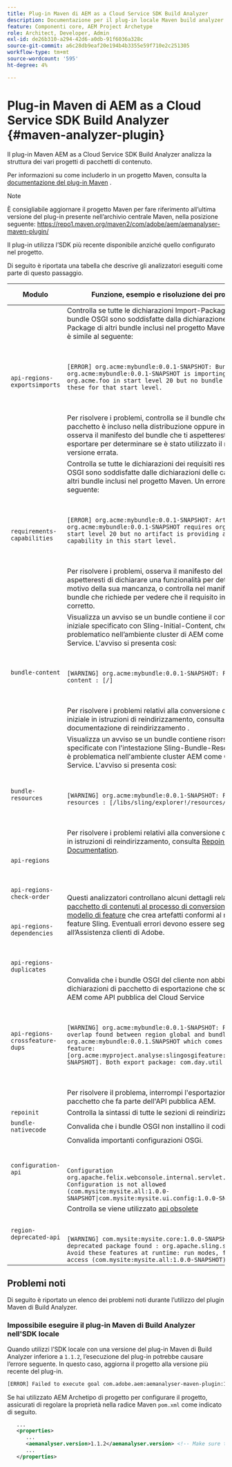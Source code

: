 ```yaml
---
title: Plug-in Maven di AEM as a Cloud Service SDK Build Analyzer
description: Documentazione per il plug-in locale Maven build analyzer
feature: Componenti core, AEM Project Archetype
role: Architect, Developer, Admin
exl-id: de26b310-a294-42d6-a0db-91f6036a328c
source-git-commit: a6c28db9eaf20e194b4b3355e59f710e2c251305
workflow-type: tm+mt
source-wordcount: '595'
ht-degree: 4%

---
```


# Plug-in Maven di AEM as a Cloud Service SDK Build Analyzer {#maven-analyzer-plugin}

Il plug-in Maven AEM as a Cloud Service SDK Build Analyzer analizza la struttura dei vari progetti di pacchetti di contenuto.

Per informazioni su come includerlo in un progetto Maven, consulta la [documentazione del plug-in Maven](https://github.com/adobe/aemanalyser-maven-plugin/blob/main/aemanalyser-maven-plugin/README.md) .

>[!NOTE]
>
>È consigliabile aggiornare il progetto Maven per fare riferimento all’ultima versione del plug-in presente nell’archivio centrale Maven, nella posizione seguente: https://repo1.maven.org/maven2/com/adobe/aem/aemanalyser-maven-plugin/

Il plug-in utilizza l’SDK più recente disponibile anziché quello configurato nel progetto.

Di seguito è riportata una tabella che descrive gli analizzatori eseguiti come parte di questo passaggio. <!-- Note that some are executed in the local SDK, while others are only executed during the Cloud Manager pipeline deployment. -->

| Modulo | Funzione, esempio e risoluzione dei problemi | SDK locale | Cloud Manager |
|---|---|---|---|
| `api-regions-exportsimports` | Controlla se tutte le dichiarazioni Import-Package di tutti i bundle OSGI sono soddisfatte dalla dichiarazione Export-Package di altri bundle inclusi nel progetto Maven. Un errore è simile al seguente: <p> </p> `[ERROR] org.acme:mybundle:0.0.1-SNAPSHOT: Bundle org.acme:mybundle:0.0.1-SNAPSHOT is importing package(s) org.acme.foo in start level 20 but no bundle is exporting these for that start level.`<p> </p>Per risolvere i problemi, controlla se il bundle che fornisce il pacchetto è incluso nella distribuzione oppure in alternativa osserva il manifesto del bundle che ti aspetteresti di esportare per determinare se è stato utilizzato il nome o la versione errata. | Sì | Sì |
| `requirements-capabilities` | Controlla se tutte le dichiarazioni dei requisiti rese nei bundle OSGI sono soddisfatte dalle dichiarazioni delle capacità di altri bundle inclusi nel progetto Maven. Un errore è simile al seguente: <p> </p> `[ERROR] org.acme:mybundle:0.0.1-SNAPSHOT: Artifact org.acme:mybundle:0.0.1-SNAPSHOT requires org.foo.bar in start level 20 but no artifact is providing a matching capability in this start level.`<p> </p> Per risolvere i problemi, osserva il manifesto del bundle che ti aspetteresti di dichiarare una funzionalità per determinare il motivo della sua mancanza, o controlla nel manifesto del bundle che richiede per vedere che il requisito in esso è corretto. | Sì | Sì |
| `bundle-content` | Visualizza un avviso se un bundle contiene il contenuto iniziale specificato con Sling-Initial-Content, che è problematico nell’ambiente cluster di AEM come Cloud Service. L&#39;avviso si presenta così: <p> </p> `[WARNING] org.acme:mybundle:0.0.1-SNAPSHOT: Found initial content : [/]` <p> </p>Per risolvere i problemi relativi alla conversione del contenuto iniziale in istruzioni di reindirizzamento, consulta la documentazione di reindirizzamento . | Sì | Sì |
| `bundle-resources` | Visualizza un avviso se un bundle contiene risorse specificate con l&#39;intestazione Sling-Bundle-Resources , che è problematica nell&#39;ambiente cluster AEM come Cloud Service. L&#39;avviso si presenta così:<p> </p> `[WARNING] org.acme:mybundle:0.0.1-SNAPSHOT: Found bundle resources : [/libs/sling/explorer!/resources/explorer]`<p> </p> Per risolvere i problemi relativi alla conversione delle risorse in istruzioni di reindirizzamento, consulta [Repoinit Documentation](https://experienceleague.adobe.com/docs/experience-manager-cloud-service/implementing/developing/aem-project-content-package-structure.html?lang=en#repo-init). | Sì | Sì |
| `api-regions`<p> </p>`api-regions-check-order`<p> </p>`api-regions-dependencies`<p> </p>`api-regions-duplicates` | Questi analizzatori controllano alcuni dettagli relativi al [pacchetto di contenuti al processo di conversione del modello di feature](https://experienceleague.adobe.com/docs/experience-manager-cloud-service/implementing/deploying/overview.html?lang=en#deploying) che crea artefatti conformi al modello di feature Sling. Eventuali errori devono essere segnalati all’Assistenza clienti di Adobe. | Sì | Sì |
| `api-regions-crossfeature-dups` | Convalida che i bundle OSGI del cliente non abbiano dichiarazioni di pacchetto di esportazione che sovrascrivono AEM come API pubblica del Cloud Service<p> </p>`[WARNING] org.acme:mybundle:0.0.1-SNAPSHOT: Package overlap found between region global and bundle org.acme:mybundle:0.0.1.SNAPSHOT which comes from feature: [org.acme:myproject.analyse:slingosgifeature:0.0.1-SNAPSHOT]. Both export package: com.day.util`<p> </p>Per risolvere il problema, interrompi l&#39;esportazione di un pacchetto che fa parte dell&#39;API pubblica AEM. | Sì | Sì |
| `repoinit` | Controlla la sintassi di tutte le sezioni di reindirizzamento | Sì | Sì |
| `bundle-nativecode` | Convalida che i bundle OSGI non installino il codice nativo. | Sì | Sì |
| `configuration-api` | Convalida importanti configurazioni OSGi. <p> </p> `Configuration org.apache.felix.webconsole.internal.servlet.OsgiManager: Configuration is not allowed (com.mysite:mysite.all:1.0.0-SNAPSHOT\|com.mysite:mysite.ui.config:1.0.0-SNAPSHOT)` | Sì | Sì |
| `region-deprecated-api` | Controlla se viene utilizzato [api obsolete](https://experienceleague.adobe.com/docs/experience-manager-cloud-service/release-notes/deprecated-apis.html) <p> </p>`[WARNING] com.mysite:mysite.core:1.0.0-SNAPSHOT: Usage of deprecated package found : org.apache.sling.settings : Avoid these features at runtime: run modes, file system access (com.mysite:mysite.all:1.0.0-SNAPSHOT)` | Sì | Sì |

## Problemi noti

Di seguito è riportato un elenco dei problemi noti durante l’utilizzo del plugin Maven di Build Analyzer.

### Impossibile eseguire il plug-in Maven di Build Analyzer nell&#39;SDK locale

Quando utilizzi l’SDK locale con una versione del plug-in Maven di Build Analyzer inferiore a `1.1.2`, l’esecuzione del plug-in potrebbe causare l’errore seguente. In questo caso, aggiorna il progetto alla versione più recente del plug-in.

```txt
[ERROR] Failed to execute goal com.adobe.aem:aemanalyser-maven-plugin:1.1.0:analyse (default-analyse) on project mysite.analyse: Execution default-analyse of goal com.adobe.aem:aemanalyser-maven-plugin:1.1.0:analyse failed: arraycopy: source index -1 out of bounds for char[65536] -> [Help 1]
```

Se hai utilizzato AEM Archetipo di progetto per configurare il progetto, assicurati di regolare la proprietà nella radice Maven `pom.xml` come indicato di seguito.

```xml
   ...
   <properties>
      ...
      <aemanalyser.version>1.1.2</aemanalyser.version> <!-- Make sure to use the latest release -->
      ...
   </properties>
```
